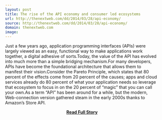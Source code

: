 ```yaml
---
layout: post
title: The rise of the API economy and consumer led ecosystems
url: http://thenextweb.com/dd/2014/03/28/api-economy/
source: http://thenextweb.com/dd/2014/03/28/api-economy/
domain: thenextweb.com
image: 
---
```


<p>Just a few years ago, application programming interfaces (APIs) were largely viewed as an easy, functional way to make applications work together, a digital adhesive of sorts.Today, the value of the API has evolved into much more than a simple bridging mechanism.For many developers, APIs have become the foundational architecture that allows them to manifest their vision.Consider the Pareto Principle, which states that 80 percent of the effects come from 20 percent of the causes; apps and cloud services already do 80 percent of what your application needs so leverage that ecosystem to focus in on the 20 percent of “magic” that you can call your own.As a term “API” has been around for a while, but the modern, Web-connection version gathered steam in the early 2000s thanks to Amazon’s Store API.</p>
<center><p><a href="http://thenextweb.com/dd/2014/03/28/api-economy/" style='padding:25px; font-sze:18px; font-weight: bold;'>Read Full Story</a></p></center>
